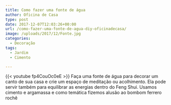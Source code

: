 ```yaml
---
title: Como fazer uma fonte de água
author: Oficina de Casa
type: post
date: 2017-12-07T12:03:26+00:00
url: /como-fazer-uma-fonte-de-agua-diy-oficinadecasa/
image: /uploads/2017/12/Fonte.jpg
categories:
  - Decoração
tags:
  - Jardim
  - Cimento

---
```

{{< youtube fp4CouOc0eE >}}
Faça uma fonte de água para decorar um canto de sua casa e crie um espaço de meditação ou acolhimento. Ela pode servir também para equilibrar as energias dentro do Feng Shui. Usamos cimento e argamassa e como temática fizemos alusão ao bombom ferrero rochê
